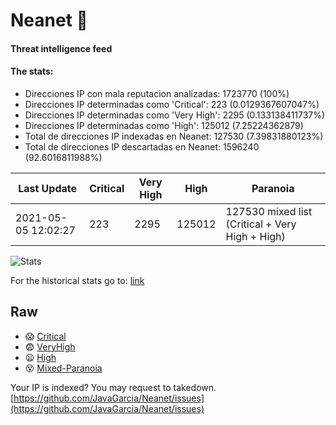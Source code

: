 # Neanet :hocho:
#### Threat intelligence feed
#### The stats:

- Direcciones IP con mala reputacion analizadas: 1723770 (100%)
- Direcciones IP determinadas como 'Critical':  223 (0.0129367607047%)
- Direcciones IP determinadas como 'Very High':  2295 (0.133138411737%)
- Direcciones IP determinadas como 'High':  125012 (7.25224362879)
- Total de direcciones IP indexadas en Neanet:  127530 (7.39831880123%)
- Total de direcciones IP descartadas en Neanet:  1596240 (92.6016811988%)

| Last Update | Critical | Very High | High | Paranoia |
| --- | --- | --- | --- | --- |
| 2021-05-05 12:02:27 | 223 | 2295 | 125012 | 127530 mixed list (Critical + Very High + High)|

![Stats](https://docs.google.com/spreadsheets/d/e/2PACX-1vSnaNMIXVabIpDJjufMlzH7poXnshF3mgd8Is1g9ytUEzVsP5my4Trn8f-xkoLLQ38xpL3HtmUexLo6/pubchart?oid=501124687&format=image)

For the historical stats go to: [link](/stats.csv)
## Raw
- :scream: [Critical](https://raw.githubusercontent.com/JavaGarcia/Neanet/master/blacklists/neanet_critical.txt)
- :fearful: [VeryHigh](https://raw.githubusercontent.com/JavaGarcia/Neanet/master/blacklists/neanet_veryHigh.txtt)
- :frowning: [High](https://raw.githubusercontent.com/JavaGarcia/Neanet/master/blacklists/neanet_high.txt)
- :dizzy_face: [Mixed-Paranoia](https://raw.githubusercontent.com/JavaGarcia/Neanet/master/blacklists/neanet_all.txt)


Your IP is indexed? You may request to takedown. [https://github.com/JavaGarcia/Neanet/issues](https://github.com/JavaGarcia/Neanet/issues)

































































































































































































































































































































































































































































































































































































































































































































































































































































































































































































































































































































































































































































































































































































































































































































































































































































































































































































































































































































































































































































































































































































































































































































































































































































































































































































































































































































































































































































































































































































































































































































































































































































































































































































































































































































































































































































































































































































































































































































































































































































































































































































































































































































































































































































































































































































































































































































































































































































































































































































































































































































































































































































































































































































































































































































































































































































































































































































































































































































































































































































































































































































































































































































